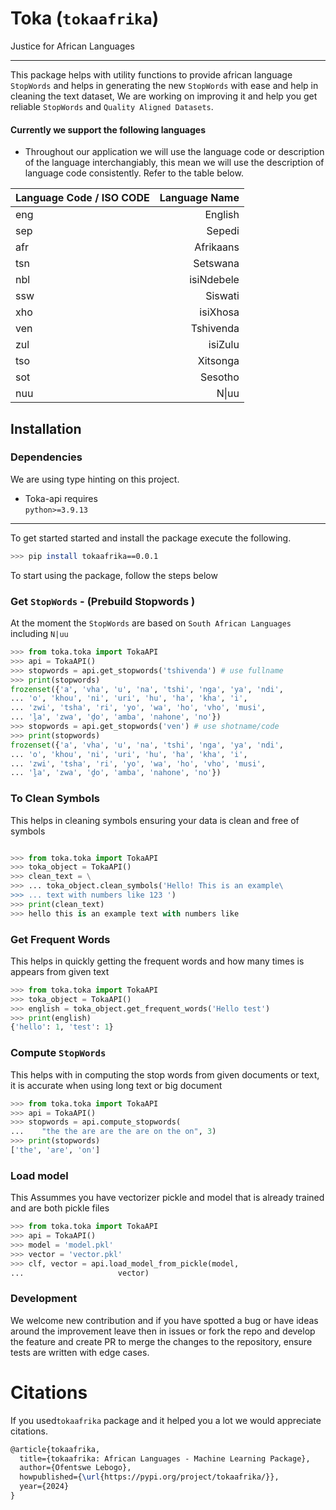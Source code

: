 # Toka (`tokaafrika`)

Justice for African Languages

---

This package helps with utility functions to provide african language `StopWords` and helps in generating the new `StopWords` with ease and help in cleaning the text dataset, We are working on improving it and help you get reliable `StopWords` and `Quality Aligned Datasets`.

#### Currently we support the following languages

- Throughout our application we will use the language code or description of the language interchangiably, this mean we will use the description of language code consistently. Refer to the table below.

| Language Code / ISO CODE | Language Name |
| :----------------------- | ------------: |
| eng                      |       English |
| sep                      |        Sepedi |
| afr                      |     Afrikaans |
| tsn                      |      Setswana |
| nbl                      |    isiNdebele |
| ssw                      |       Siswati |
| xho                      |      isiXhosa |
| ven                      |     Tshivenda |
| zul                      |       isiZulu |
| tso                      |      Xitsonga |
| sot                      |       Sesotho |
| nuu                      |     N&#124;uu |

## Installation

### Dependencies

We are using type hinting on this project.

- Toka-api requires  
  `python>=3.9.13`

---

To get started started and install the package execute the following.

```bash
>>> pip install tokaafrika==0.0.1
```

To start using the package, follow the steps below

### Get `StopWords` - (Prebuild Stopwords )

At the moment the `StopWords` are based on `South African Languages` including `N|uu`

```python
>>> from toka.toka import TokaAPI
>>> api = TokaAPI()
>>> stopwords = api.get_stopwords('tshivenda') # use fullname
>>> print(stopwords)
frozenset({'a', 'vha', 'u', 'na', 'tshi', 'nga', 'ya', 'ndi',
... 'o', 'khou', 'ni', 'uri', 'hu', 'ha', 'kha', 'i',
... 'zwi', 'tsha', 'ri', 'yo', 'wa', 'ho', 'vho', 'musi',
... 'ḽa', 'zwa', 'ḓo', 'amba', 'nahone', 'no'})
>>> stopwords = api.get_stopwords('ven') # use shotname/code
>>> print(stopwords)
frozenset({'a', 'vha', 'u', 'na', 'tshi', 'nga', 'ya', 'ndi',
... 'o', 'khou', 'ni', 'uri', 'hu', 'ha', 'kha', 'i',
... 'zwi', 'tsha', 'ri', 'yo', 'wa', 'ho', 'vho', 'musi',
... 'ḽa', 'zwa', 'ḓo', 'amba', 'nahone', 'no'})
```

### To Clean Symbols

This helps in cleaning symbols ensuring your data is clean and free of symbols

```python

>>> from toka.toka import TokaAPI
>>> toka_object = TokaAPI()
>>> clean_text = \
>>> ... toka_object.clean_symbols('Hello! This is an example\
>>> ... text with numbers like 123 ')
>>> print(clean_text)
>>> hello this is an example text with numbers like
```

### Get Frequent Words

This helps in quickly getting the frequent words and how many times is appears from given text

```python
>>> from toka.toka import TokaAPI
>>> toka_object = TokaAPI()
>>> english = toka_object.get_frequent_words('Hello test')
>>> print(english)
{'hello': 1, 'test': 1}
```

### Compute `StopWords `

This helps with in computing the stop words from given documents or text, it is accurate when using long text or big document

```python
>>> from toka.toka import TokaAPI
>>> api = TokaAPI()
>>> stopwords = api.compute_stopwords(
...    "the the are are the are on the on", 3)
>>> print(stopwords)
['the', 'are', 'on']
```

### Load model

This Assummes you have vectorizer pickle and model that is already trained and are both pickle files

```python
>>> from toka.toka import TokaAPI
>>> api = TokaAPI()
>>> model = 'model.pkl'
>>> vector = 'vector.pkl'
>>> clf, vector = api.load_model_from_pickle(model,
...                     vector)
```

### Development

We welcome new contribution and if you have spotted a bug or have ideas around the improvement leave then in issues or fork the repo and develop the feature and create PR to merge the changes to the repository, ensure tests are written with edge cases.

# Citations

If you used`tokaafrika` package and it helped you a lot we would appreciate citations.

```latex
@article{tokaafrika,
  title={tokaafrika: African Languages - Machine Learning Package},
  author={Ofentswe Lebogo},
  howpublished={\url{https://pypi.org/project/tokaafrika/}},
  year={2024}
}

```
